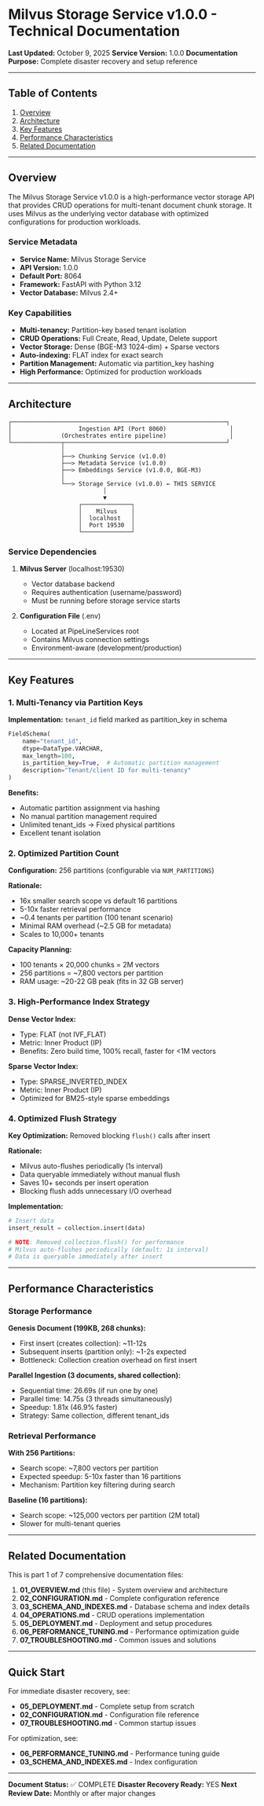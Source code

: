 # Milvus Storage Service v1.0.0 - Technical Documentation

**Last Updated:** October 9, 2025
**Service Version:** 1.0.0
**Documentation Purpose:** Complete disaster recovery and setup reference

---

## Table of Contents

1. [Overview](#overview)
2. [Architecture](#architecture)
3. [Key Features](#key-features)
4. [Performance Characteristics](#performance-characteristics)
5. [Related Documentation](#related-documentation)

---

## Overview

The Milvus Storage Service v1.0.0 is a high-performance vector storage API that provides CRUD operations for multi-tenant document chunk storage. It uses Milvus as the underlying vector database with optimized configurations for production workloads.

### Service Metadata

- **Service Name:** Milvus Storage Service
- **API Version:** 1.0.0
- **Default Port:** 8064
- **Framework:** FastAPI with Python 3.12
- **Vector Database:** Milvus 2.4+

### Key Capabilities

- **Multi-tenancy:** Partition-key based tenant isolation
- **CRUD Operations:** Full Create, Read, Update, Delete support
- **Vector Storage:** Dense (BGE-M3 1024-dim) + Sparse vectors
- **Auto-indexing:** FLAT index for exact search
- **Partition Management:** Automatic via partition_key hashing
- **High Performance:** Optimized for production workloads

---

## Architecture

```
┌─────────────────────────────────────────────────────────────┐
│                   Ingestion API (Port 8060)                  │
│              (Orchestrates entire pipeline)                  │
└──────────────┬──────────────────────────────────────────────┘
               │
               ├──> Chunking Service (v1.0.0)
               ├──> Metadata Service (v1.0.0)
               ├──> Embeddings Service (v1.0.0, BGE-M3)
               │
               └──> Storage Service (v1.0.0) ← THIS SERVICE
                           │
                           ▼
                    ┌──────────────┐
                    │    Milvus    │
                    │  localhost   │
                    │  Port 19530  │
                    └──────────────┘
```

### Service Dependencies

1. **Milvus Server** (localhost:19530)
   - Vector database backend
   - Requires authentication (username/password)
   - Must be running before storage service starts

2. **Configuration File** (.env)
   - Located at PipeLineServices root
   - Contains Milvus connection settings
   - Environment-aware (development/production)

---

## Key Features

### 1. Multi-Tenancy via Partition Keys

**Implementation:** `tenant_id` field marked as partition_key in schema

```python
FieldSchema(
    name="tenant_id",
    dtype=DataType.VARCHAR,
    max_length=100,
    is_partition_key=True,  # Automatic partition management
    description="Tenant/client ID for multi-tenancy"
)
```

**Benefits:**
- Automatic partition assignment via hashing
- No manual partition management required
- Unlimited tenant_ids → Fixed physical partitions
- Excellent tenant isolation

### 2. Optimized Partition Count

**Configuration:** 256 partitions (configurable via `NUM_PARTITIONS`)

**Rationale:**
- 16x smaller search scope vs default 16 partitions
- 5-10x faster retrieval performance
- ~0.4 tenants per partition (100 tenant scenario)
- Minimal RAM overhead (~2.5 GB for metadata)
- Scales to 10,000+ tenants

**Capacity Planning:**
- 100 tenants × 20,000 chunks = 2M vectors
- 256 partitions = ~7,800 vectors per partition
- RAM usage: ~20-22 GB peak (fits in 32 GB server)

### 3. High-Performance Index Strategy

**Dense Vector Index:**
- Type: FLAT (not IVF_FLAT)
- Metric: Inner Product (IP)
- Benefits: Zero build time, 100% recall, faster for <1M vectors

**Sparse Vector Index:**
- Type: SPARSE_INVERTED_INDEX
- Metric: Inner Product (IP)
- Optimized for BM25-style sparse embeddings

### 4. Optimized Flush Strategy

**Key Optimization:** Removed blocking `flush()` calls after insert

**Rationale:**
- Milvus auto-flushes periodically (1s interval)
- Data queryable immediately without manual flush
- Saves 10+ seconds per insert operation
- Blocking flush adds unnecessary I/O overhead

**Implementation:**
```python
# Insert data
insert_result = collection.insert(data)

# NOTE: Removed collection.flush() for performance
# Milvus auto-flushes periodically (default: 1s interval)
# Data is queryable immediately after insert
```

---

## Performance Characteristics

### Storage Performance

**Genesis Document (199KB, 268 chunks):**
- First insert (creates collection): ~11-12s
- Subsequent inserts (partition only): ~1-2s expected
- Bottleneck: Collection creation overhead on first insert

**Parallel Ingestion (3 documents, shared collection):**
- Sequential time: 26.69s (if run one by one)
- Parallel time: 14.75s (3 threads simultaneously)
- Speedup: 1.81x (46.9% faster)
- Strategy: Same collection, different tenant_ids

### Retrieval Performance

**With 256 Partitions:**
- Search scope: ~7,800 vectors per partition
- Expected speedup: 5-10x faster than 16 partitions
- Mechanism: Partition key filtering during search

**Baseline (16 partitions):**
- Search scope: ~125,000 vectors per partition (2M total)
- Slower for multi-tenant queries

---

## Related Documentation

This is part 1 of 7 comprehensive documentation files:

1. **01_OVERVIEW.md** (this file) - System overview and architecture
2. **02_CONFIGURATION.md** - Complete configuration reference
3. **03_SCHEMA_AND_INDEXES.md** - Database schema and index details
4. **04_OPERATIONS.md** - CRUD operations implementation
5. **05_DEPLOYMENT.md** - Deployment and setup procedures
6. **06_PERFORMANCE_TUNING.md** - Performance optimization guide
7. **07_TROUBLESHOOTING.md** - Common issues and solutions

---

## Quick Start

For immediate disaster recovery, see:
- **05_DEPLOYMENT.md** - Complete setup from scratch
- **02_CONFIGURATION.md** - Configuration file reference
- **07_TROUBLESHOOTING.md** - Common startup issues

For optimization, see:
- **06_PERFORMANCE_TUNING.md** - Performance tuning guide
- **03_SCHEMA_AND_INDEXES.md** - Index configuration

---

**Document Status:** ✅ COMPLETE
**Disaster Recovery Ready:** YES
**Next Review Date:** Monthly or after major changes
